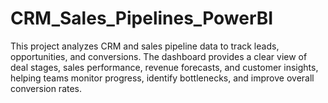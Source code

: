 # CRM_Sales_Pipelines_PowerBI
This project analyzes CRM and sales pipeline data to track leads, opportunities, and conversions. The dashboard provides a clear view of deal stages, sales performance, revenue forecasts, and customer insights, helping teams monitor progress, identify bottlenecks, and improve overall conversion rates.
